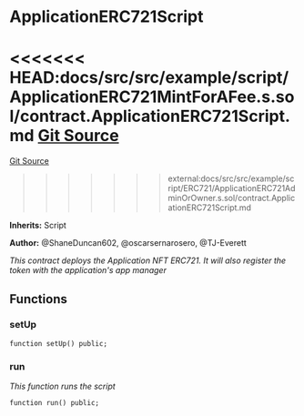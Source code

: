 # ApplicationERC721Script
<<<<<<< HEAD:docs/src/src/example/script/ApplicationERC721MintForAFee.s.sol/contract.ApplicationERC721Script.md
[Git Source](https://github.com/thrackle-io/tron/blob/c915f21b8dd526456aab7e2f9388d412d287d507/src/example/script/ApplicationERC721MintForAFee.s.sol)
=======
[Git Source](https://github.com/thrackle-io/tron/blob/81964a0e15d7593cfe172486fd6691a89432c332/src/example/script/ERC721/ApplicationERC721AdminOrOwner.s.sol)
>>>>>>> external:docs/src/src/example/script/ERC721/ApplicationERC721AdminOrOwner.s.sol/contract.ApplicationERC721Script.md

**Inherits:**
Script

**Author:**
@ShaneDuncan602, @oscarsernarosero, @TJ-Everett

*This contract deploys the Application NFT ERC721. It will also register the token with the application's app manager*


## Functions
### setUp


```solidity
function setUp() public;
```

### run

*This function runs the script*


```solidity
function run() public;
```

